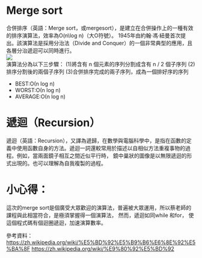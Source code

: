 # Merge sort
合併排序（英語：Merge sort，或mergesort），是建立在合併操作上的一種有效的排序演算法，效率為O(n\log n)（大O符號）。
1945年由約翰·馮·紐曼首次提出。該演算法是採用分治法（Divide and Conquer）的一個非常典型的應用，且各層分治遞迴可以同時進行。</br>
 <img src='https://github.com/yen880405/yenlin/blob/master/image/merge-sort.png'></br>
演算法分為以下三步驟：
(1)將含有 n 個元素的序列分割成含有 n / 2 個子序列
(2)排序分割後的兩個子序列
(3)合併排序完成的兩子序列，成為一個排好序的序列
* BEST:Ο(n log n)
* WORST:Ο(n log n)
* AVERAGE:Ο(n log n)


# 遞迴（Recursion）

遞迴（英語：Recursion），又譯為遞歸，在數學與電腦科學中，是指在函數的定義中使用函數自身的方法。遞迴一詞還較常用於描述以自相似方法重複事物的過程。例如，當兩面鏡子相互之間近似平行時，
鏡中巢狀的圖像是以無限遞迴的形式出現的。也可以理解為自我複製的過程。

# 小心得：
這次的merge sort是個廣受大眾歡迎的演算法，普遍被大眾運用，所以蔡老師的課程與此相當符合，是極須掌握得一個演算法，
然而，遞迴如同while 和for， 使這個程式碼有個迴圈遞迴，加速演算數率。

參考資料：https://zh.wikipedia.org/wiki/%E5%BD%92%E5%B9%B6%E6%8E%92%E5%BA%8F
https://zh.wikipedia.org/wiki/%E9%80%92%E5%BD%92
